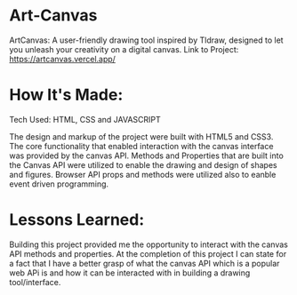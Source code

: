 # Art-Canvas
ArtCanvas: A user-friendly drawing tool inspired by Tldraw, designed to let you unleash your creativity on a digital canvas.
Link to Project: https://artcanvas.vercel.app/


# How It's Made:
Tech Used: HTML, CSS and JAVASCRIPT

The design and markup of the project were built with HTML5 and CSS3. The core functionality that enabled interaction with the canvas interface was provided by the canvas API. Methods and Properties that are built into the Canvas API were utilized  to enable the drawing and design of shapes and figures. Browser API props and methods were utilized also to eanble event driven programming.  


# Lessons Learned:
Building this project provided me the opportunity to interact with the  canvas API methods and properties. At the completion of this project I can state for a fact that I have a better grasp of what the canvas API which is a popular web APi is and how it can be interacted with in building a drawing tool/interface.  